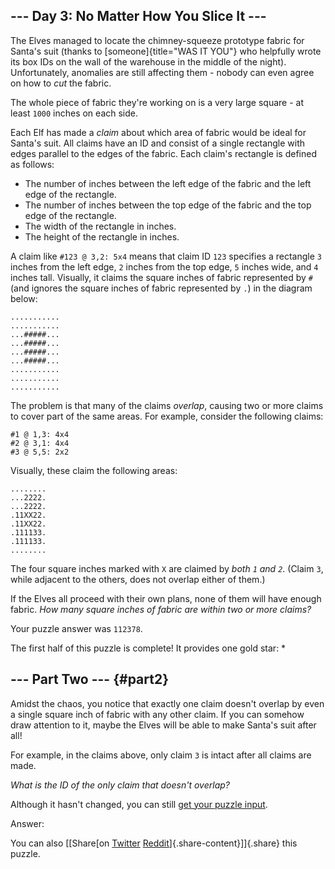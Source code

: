 --- Day 3: No Matter How You Slice It ---
-----------------------------------------

The Elves managed to locate the chimney-squeeze prototype fabric for
Santa's suit (thanks to [someone]{title="WAS IT YOU"} who helpfully
wrote its box IDs on the wall of the warehouse in the middle of the
night). Unfortunately, anomalies are still affecting them - nobody can
even agree on how to *cut* the fabric.

The whole piece of fabric they're working on is a very large square - at
least `1000` inches on each side.

Each Elf has made a *claim* about which area of fabric would be ideal
for Santa's suit. All claims have an ID and consist of a single
rectangle with edges parallel to the edges of the fabric. Each claim's
rectangle is defined as follows:

-   The number of inches between the left edge of the fabric and the
    left edge of the rectangle.
-   The number of inches between the top edge of the fabric and the top
    edge of the rectangle.
-   The width of the rectangle in inches.
-   The height of the rectangle in inches.

A claim like `#123 @ 3,2: 5x4` means that claim ID `123` specifies a
rectangle `3` inches from the left edge, `2` inches from the top edge,
`5` inches wide, and `4` inches tall. Visually, it claims the square
inches of fabric represented by `#` (and ignores the square inches of
fabric represented by `.`) in the diagram below:

    ...........
    ...........
    ...#####...
    ...#####...
    ...#####...
    ...#####...
    ...........
    ...........
    ...........

The problem is that many of the claims *overlap*, causing two or more
claims to cover part of the same areas. For example, consider the
following claims:

    #1 @ 1,3: 4x4
    #2 @ 3,1: 4x4
    #3 @ 5,5: 2x2

Visually, these claim the following areas:

    ........
    ...2222.
    ...2222.
    .11XX22.
    .11XX22.
    .111133.
    .111133.
    ........

The four square inches marked with `X` are claimed by *both `1` and
`2`*. (Claim `3`, while adjacent to the others, does not overlap either
of them.)

If the Elves all proceed with their own plans, none of them will have
enough fabric. *How many square inches of fabric are within two or more
claims?*

Your puzzle answer was `112378`.

The first half of this puzzle is complete! It provides one gold star: \*

--- Part Two --- {#part2}
----------------

Amidst the chaos, you notice that exactly one claim doesn't overlap by
even a single square inch of fabric with any other claim. If you can
somehow draw attention to it, maybe the Elves will be able to make
Santa's suit after all!

For example, in the claims above, only claim `3` is intact after all
claims are made.

*What is the ID of the only claim that doesn't overlap?*

Although it hasn't changed, you can still [get your puzzle
input](3/input).

Answer:

You can also [\[Share[on
[Twitter](https://twitter.com/intent/tweet?text=I%27ve+completed+Part+One+of+%22No+Matter+How+You+Slice+It%22+%2D+Day+3+%2D+Advent+of+Code+2018&url=https%3A%2F%2Fadventofcode%2Ecom%2F2018%2Fday%2F3&related=ericwastl&hashtags=AdventOfCode)
[Reddit](http://www.reddit.com/submit?url=https%3A%2F%2Fadventofcode%2Ecom%2F2018%2Fday%2F3&title=I%27ve+completed+Part+One+of+%22No+Matter+How+You+Slice+It%22+%2D+Day+3+%2D+Advent+of+Code+2018)]{.share-content}\]]{.share}
this puzzle.
